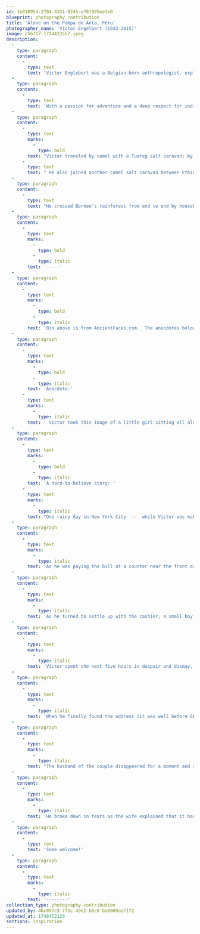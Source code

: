 ```yaml
---
id: 1b810954-2704-4351-8245-e78f995ee3e0
blueprint: photography_contribution
title: 'Alone on the Pampa de Anta, Peru'
photographer_name: 'Victor Engelbert (1933-2015)'
image: c56717-1714423557.jpeg
description:
  -
    type: paragraph
    content:
      -
        type: text
        text: 'Victor Englebert was a Belgian-born anthropologist, explorer, and author who dedicated his life to studying and documenting the cultures and traditions of remote and little-known peoples around the world. '
  -
    type: paragraph
    content:
      -
        type: text
        text: 'With a passion for adventure and a deep respect for indigenous knowledge and ways of life, he traveled extensively throughout Africa, South America, and Asia, bringing back stories, artifacts, and insights that enriched our understanding of the human experience. He began his life of adventures at the age of 24, riding a Vespa scooter from his native Brussels to Cape Town, across the length of Africa. '
  -
    type: paragraph
    content:
      -
        type: text
        marks:
          -
            type: bold
        text: "Victor traveled by camel with a Tuareg salt caravan; by horse around Morocco's High Atlas Mountains; through the Peruvian Andes; across Patagonia from coast to coast; and with pack donkeys in Kenya's Great Rift Valley."
      -
        type: text
        text: " He also joined another camel salt caravan between Ethiopia's high and low lands and a llama salt caravan in the Bolivian Altiplano. "
  -
    type: paragraph
    content:
      -
        type: text
        text: "He crossed Borneo's rainforest from end to end by houseboat, canoe, and on foot, with eight porters to carry his money (trade goods). Victor has tramped through the Amazon many times, once in search of mysterious pyramids and once spending a month among the Yanomami Indians. Throughout his adventures, Englebert faced many dangers, including falling into the hands of Eritrean guerillas in Ethiopia who mistook him for an Israeli spy and put a revolver to his head. However, they spared him when they discovered two admissions into Algeria in his passport, as Israelis were not allowed into the Arab country."
  -
    type: paragraph
    content:
      -
        type: text
        marks:
          -
            type: bold
          -
            type: italic
        text: '-----'
  -
    type: paragraph
    content:
      -
        type: text
        marks:
          -
            type: bold
          -
            type: italic
        text: 'Bio above is from AncientFaces.com.  The anecdotes below are from Tony Balis, founder of The Humanity Initiative. '
  -
    type: paragraph
    content:
      -
        type: text
        marks:
          -
            type: bold
          -
            type: italic
        text: 'Anecdote:'
      -
        type: text
        marks:
          -
            type: italic
        text: ' Victor took this image of a little girl sitting all alone by the side of the road in the pampa de Anta, near Cuzco, Peru. When the countryside bus he was traveling on slowed to a quick stop, no one else was waiting there, no one got off the bus, and the little girl and her little dog, each holding the same expression, did not move. Victor told me he had time for only one quick image and had to run a few yards when the bus began rolling again.    '
  -
    type: paragraph
    content:
      -
        type: text
        marks:
          -
            type: bold
          -
            type: italic
        text: 'A hard-to-believe story: '
      -
        type: text
        marks:
          -
            type: italic
        text: "One rainy day in New York City  --  while Victor was making the rounds of publishers in hopes of creating a coffee table book with his life's work  --  he stopped at a Times Square cafe for a sandwich. "
  -
    type: paragraph
    content:
      -
        type: text
        marks:
          -
            type: italic
        text: 'As he was paying the bill at a counter near the front door, he placed his small suitcase on the floor next to his right leg. It contained every single one of his original negatives and slides from over twenty years of work.'
  -
    type: paragraph
    content:
      -
        type: text
        marks:
          -
            type: italic
        text: 'As he turned to settle up with the cashier, a small boy raced in, grabbed his lifetime of photography and disappeared into the crush of noonday Times Square.'
  -
    type: paragraph
    content:
      -
        type: text
        marks:
          -
            type: italic
        text: 'Victor spent the next five hours in despair and dismay, uncertain of what would become of his life. The local police suggested he rifle through all the garbage cans he could find. Without any luck by nightfall, Victor got on the subway to Queens, filthy and defeated, and headed for the home of friends of friends from his native Belgium who had offered him a place to stay.'
  -
    type: paragraph
    content:
      -
        type: text
        marks:
          -
            type: italic
        text: 'When he finally found the address (it was well before GPS), his hosts greeted him warmly and, with grave concern over his condition, shepherded him immediately into the kitchen for a towel and a hot cup of tea. Before Victor could get a word in, the wife of the couple said encouragingly,"Oh, you must know that your package arrived a few hours ago, by taxi." Victor was not expecting a package. He had no idea what she was referring to.'
  -
    type: paragraph
    content:
      -
        type: text
        marks:
          -
            type: italic
        text: "The husband of the couple disappeared for a moment and returned holding the small suitcase, dirty but intact, that held his life's work. Victor opened it speechless and afraid of what he might find, but there inside were every single one of his negatives and slides, unharmed."
  -
    type: paragraph
    content:
      -
        type: text
        marks:
          -
            type: italic
        text: 'He broke down in tears as the wife explained that it had been delivered by a "very nice cab driver" who related that he had been flagged down in Times Square and asked by "an elderly gentleman" if he would accept $50 to deliver the suitcase to the Queens address that he must have found by looking into the suitcase and discovering the letter that the couple in Queens had written to Victor, saying how much they were looking forward to welcoming him to their home. '
  -
    type: paragraph
    content:
      -
        type: text
        text: 'Some welcome!'
  -
    type: paragraph
    content:
      -
        type: text
        marks:
          -
            type: italic
        text: '--------'
collection_type: photography-contribution
updated_by: 46c097c5-771c-49e2-b8c6-ba6009ae7172
updated_at: 1748452120
sections: inspiration
---
```

